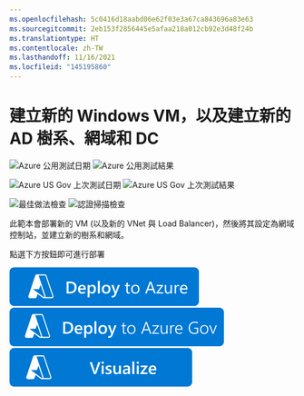 ```yaml
---
ms.openlocfilehash: 5c0416d18aabd06e62f03e3a67ca843696a83e63
ms.sourcegitcommit: 2eb153f2856445e5afaa218a012cb92e3d48f24b
ms.translationtype: HT
ms.contentlocale: zh-TW
ms.lasthandoff: 11/16/2021
ms.locfileid: "145195860"
---
```

# <a name="create-a-new-windows-vm-and-create-a-new-ad-forest-domain-and-dc"></a>建立新的 Windows VM，以及建立新的 AD 樹系、網域和 DC

![Azure 公用測試日期](https://azurequickstartsservice.blob.core.windows.net/badges/active-directory-new-domain/PublicLastTestDate.svg)
![Azure 公用測試結果](https://azurequickstartsservice.blob.core.windows.net/badges/active-directory-new-domain/PublicDeployment.svg)

![Azure US Gov 上次測試日期](https://azurequickstartsservice.blob.core.windows.net/badges/active-directory-new-domain/FairfaxLastTestDate.svg)
![Azure US Gov 上次測試結果](https://azurequickstartsservice.blob.core.windows.net/badges/active-directory-new-domain/FairfaxDeployment.svg)

![最佳做法檢查](https://azurequickstartsservice.blob.core.windows.net/badges/active-directory-new-domain/BestPracticeResult.svg)
![認證掃描檢查](https://azurequickstartsservice.blob.core.windows.net/badges/active-directory-new-domain/CredScanResult.svg)

此範本會部署新的 VM (以及新的 VNet 與 Load Balancer)，然後將其設定為網域控制站，並建立新的樹系和網域。

點選下方按鈕即可進行部署

[![部署至 Azure](https://raw.githubusercontent.com/Azure/azure-quickstart-templates/master/1-CONTRIBUTION-GUIDE/images/deploytoazure.svg?sanitize=true)]("https://portal.azure.com/#create/Microsoft.Template/uri/https%3A%2F%2Fraw.githubusercontent.com%2FAzure%2Fazure-quickstart-templates%2Fmaster%2Factive-directory-new-domain%2Fazuredeploy.json")  [![部署至 Azure US Gov](https://raw.githubusercontent.com/Azure/azure-quickstart-templates/master/1-CONTRIBUTION-GUIDE/images/deploytoazuregov.svg?sanitize=true)]("https://portal.azure.us/#create/Microsoft.Template/uri/https%3A%2F%2Fraw.githubusercontent.com%2FAzure%2Fazure-quickstart-templates%2Fmaster%2Factive-directory-new-domain%2Fazuredeploy.json")  [![視覺化](https://raw.githubusercontent.com/Azure/azure-quickstart-templates/master/1-CONTRIBUTION-GUIDE/images/visualizebutton.svg?sanitize=true)]("http://armviz.io/#/?load=https%3A%2F%2Fraw.githubusercontent.com%2FAzure%2Fazure-quickstart-templates%2Fmaster%2Factive-directory-new-domain%2Fazuredeploy.json")


